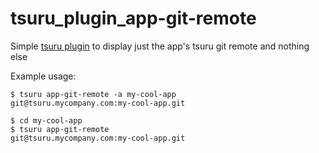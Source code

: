 tsuru_plugin_app-git-remote
===========================

Simple [tsuru
plugin](http://docs.tsuru.io/en/latest/using/cli/plugins.html) to
display just the app's tsuru git remote and nothing else

Example usage:

    $ tsuru app-git-remote -a my-cool-app
    git@tsuru.mycompany.com:my-cool-app.git

    $ cd my-cool-app
    $ tsuru app-git-remote
    git@tsuru.mycompany.com:my-cool-app.git
